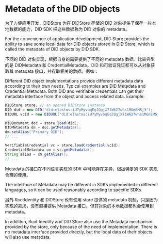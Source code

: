 # Metadata of the DID objects

为了方便应用开发，DIDStore 为在 DIDStore 存储的 DID 对象提供了保存一些本地数据的能力，DID SDK 把这些数据称为 DID 对象的 metadata。

For the convenience of application development, DID Store provides the ability to save some local data for DID objects stored in DID Store, which is called the metadata of DID objects by DID SDK.

不同的 DID 对象实现，根据自身的需要提供了不同的 metadata 数据。比较典型的是 DIDMetadata 和 CredentialMetadata。DID 和可验证凭证都可以从对象获取其 metadata 接口，并存取相关的数据。例如：

Different DID object implementations provide different metadata data according to their own needs. Typical examples are DID Metadata and Credential Metadata. Both DID and verifiable credentials can get their metadata interface from the object and access related data. Example:

```java
DIDStore store; // an opened DIDStore instance
DID did = new DID("did:elastos:iU7yMyvoqEqJQgjX71W627whs1MGmEM5j3");
DIDURL vcId = new DIDURL("did:elastos:iU7yMyvoqEqJQgjX71W627whs1MGmEM5j3#profile");

DIDDocument doc = store.load(did);
DIDMetadata dm = doc.getMetadata();
dm.setAlias("Primary DID");
// ...

VerifiableCredential vc = store.loadCredential(vcId);
CredentialMetadata cm = vc.getMetadata();
String alias = cm.getAlias();
// ...
```

Metadata 的接口在不同语言实现的 SDK 中可能存在差异，根据特定的 SDK 实现合理的使用。

The interface of Metadata may be different in SDKs implemented in different languages, so it can be used reasonably according to specific SDKs.

另外 RootIdentity 和 DIDStore 也有使用 store 提供的 metadata 机制，只是因为实现的需求，没有直接提供 Metadata 接口，但其对象的本地数据都也会使用到 metadata。

In addition, Root Identity and DID Store also use the Metadata mechanism provided by the store, only because of the need of implementation. There is no metadata interface provided directly, but the local data of their objects will also use metadata.
